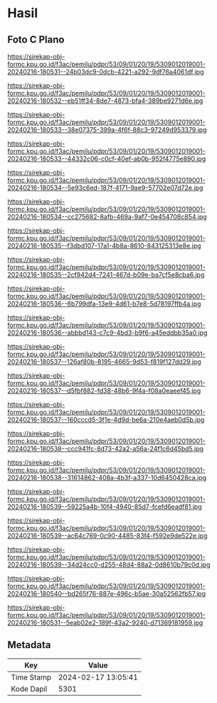 # Hasil

## Foto C Plano

https://sirekap-obj-formc.kpu.go.id/f3ac/pemilu/pdpr/53/09/01/20/19/5309012019001-20240216-180531--24b03dc9-0dcb-4221-a292-9df76a4061df.jpg

https://sirekap-obj-formc.kpu.go.id/f3ac/pemilu/pdpr/53/09/01/20/19/5309012019001-20240216-180532--eb51ff34-8de7-4873-bfa4-389be9271d6e.jpg

https://sirekap-obj-formc.kpu.go.id/f3ac/pemilu/pdpr/53/09/01/20/19/5309012019001-20240216-180533--38e07375-399a-4f6f-88c3-97249d953379.jpg

https://sirekap-obj-formc.kpu.go.id/f3ac/pemilu/pdpr/53/09/01/20/19/5309012019001-20240216-180533--44332c06-c0cf-40ef-ab0b-952f4775e890.jpg

https://sirekap-obj-formc.kpu.go.id/f3ac/pemilu/pdpr/53/09/01/20/19/5309012019001-20240216-180534--5e93c6ed-187f-4171-9ae9-57702e07d72e.jpg

https://sirekap-obj-formc.kpu.go.id/f3ac/pemilu/pdpr/53/09/01/20/19/5309012019001-20240216-180534--cc275682-8afb-469a-9af7-0e454708c854.jpg

https://sirekap-obj-formc.kpu.go.id/f3ac/pemilu/pdpr/53/09/01/20/19/5309012019001-20240216-180535--f3dbd107-17a1-4b8a-8610-843125313e8e.jpg

https://sirekap-obj-formc.kpu.go.id/f3ac/pemilu/pdpr/53/09/01/20/19/5309012019001-20240216-180535--2cf942d4-7241-467d-b09e-ba7cf5e8cba6.jpg

https://sirekap-obj-formc.kpu.go.id/f3ac/pemilu/pdpr/53/09/01/20/19/5309012019001-20240216-180536--6b799dfa-13e9-4d61-b7e8-5d78197ffb4a.jpg

https://sirekap-obj-formc.kpu.go.id/f3ac/pemilu/pdpr/53/09/01/20/19/5309012019001-20240216-180536--abbbd143-c7c9-4bd3-b9f6-a45eddbb35a0.jpg

https://sirekap-obj-formc.kpu.go.id/f3ac/pemilu/pdpr/53/09/01/20/19/5309012019001-20240216-180537--126af80b-8195-4665-9d53-f819f127dd29.jpg

https://sirekap-obj-formc.kpu.go.id/f3ac/pemilu/pdpr/53/09/01/20/19/5309012019001-20240216-180537--d5fbf882-fd38-48b6-9f4a-f08a0eaeef45.jpg

https://sirekap-obj-formc.kpu.go.id/f3ac/pemilu/pdpr/53/09/01/20/19/5309012019001-20240216-180537--160cccd5-3f1e-4d9d-be6a-210e4aeb0d5b.jpg

https://sirekap-obj-formc.kpu.go.id/f3ac/pemilu/pdpr/53/09/01/20/19/5309012019001-20240216-180538--ccc941fc-8d73-42a2-a56a-24f1c6d45bd5.jpg

https://sirekap-obj-formc.kpu.go.id/f3ac/pemilu/pdpr/53/09/01/20/19/5309012019001-20240216-180538--31614862-408a-4b3f-a337-10d6450428ca.jpg

https://sirekap-obj-formc.kpu.go.id/f3ac/pemilu/pdpr/53/09/01/20/19/5309012019001-20240216-180539--59225a4b-10f4-4940-85d7-fcefd6eadf81.jpg

https://sirekap-obj-formc.kpu.go.id/f3ac/pemilu/pdpr/53/09/01/20/19/5309012019001-20240216-180539--ac64c769-0c90-4485-83f4-f592e9de522e.jpg

https://sirekap-obj-formc.kpu.go.id/f3ac/pemilu/pdpr/53/09/01/20/19/5309012019001-20240216-180539--34d24cc0-d255-48d4-88a2-0d8610b79c0d.jpg

https://sirekap-obj-formc.kpu.go.id/f3ac/pemilu/pdpr/53/09/01/20/19/5309012019001-20240216-180540--bd265f76-887e-496c-b5ae-30a52562fb57.jpg

https://sirekap-obj-formc.kpu.go.id/f3ac/pemilu/pdpr/53/09/01/20/19/5309012019001-20240216-180531--5eab02e2-189f-43a2-9240-d71369181959.jpg


## Metadata

| Key        | Value               |
| ---------- | ------------------- |
| Time Stamp | 2024-02-17 13:05:41 |
| Kode Dapil | 5301                |



